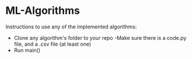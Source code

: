# ML-Algorithms
Instructions to use any of the implemented algorithms:
- Clone any algorithm's folder to your repo
-Make sure there is a code.py file, and a .csv file (at least one)
- Run main()
